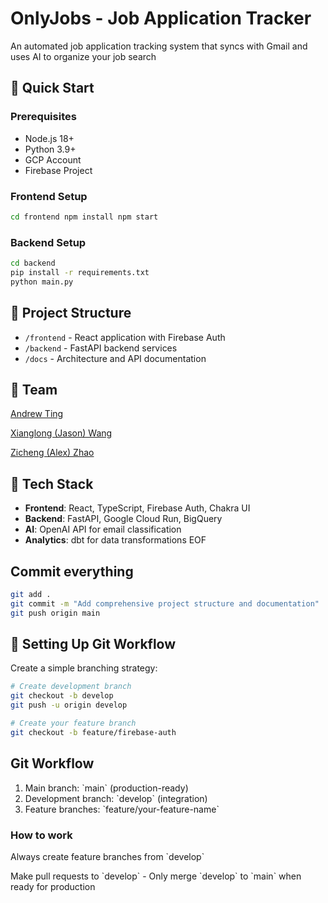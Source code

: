 # OnlyJobs - Job Application Tracker

An automated job application tracking system that syncs with Gmail and uses AI to organize your job search

## **🚀 Quick Start**

### **Prerequisites**

* Node.js 18+
* Python 3.9+
* GCP Account
* Firebase Project

### **Frontend Setup**

```bash
cd frontend npm install npm start
```

### **Backend Setup**

```bash
cd backend
pip install -r requirements.txt
python main.py
```

## **📁 Project Structure**

* `/frontend` - React application with Firebase Auth
* `/backend` - FastAPI backend services
* `/docs` - Architecture and API documentation

## 👥 Team

[Andrew Ting](https://github.com/AndrewTing89)

[Xianglong (Jason) Wang](https://github.com/XianglongWang)

[Zicheng (Alex) Zhao](https://github.com/zichengalexzhao)

## **🔧 Tech Stack**

* **Frontend**: React, TypeScript, Firebase Auth, Chakra UI
* **Backend**: FastAPI, Google Cloud Run, BigQuery
* **AI**: OpenAI API for email classification
* **Analytics**: dbt for data transformations EOF

## **Commit everything**

```bash
git add .
git commit -m "Add comprehensive project structure and documentation"
git push origin main
```

## **🔄 Setting Up Git Workflow**

Create a simple branching strategy:

```bash
# Create development branch
git checkout -b develop
git push -u origin develop

# Create your feature branch
git checkout -b feature/firebase-auth
```

## **Git Workflow**

1. Main branch: \`main\` (production-ready)
2. Development branch: \`develop\` (integration)
3. Feature branches: \`feature/your-feature-name\`

### **How to work**

Always create feature branches from \`develop\`

Make pull requests to \`develop\` - Only merge \`develop\` to \`main\` when ready for production
